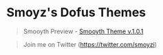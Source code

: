 # Smoyz's Dofus Themes

> Smooyth Preview -  [Smooyth Theme v.1.0.1](https://github.com/smoyz/themes/blob/master/dofus-th/Smooyth/Smooyth.jpg?raw=true)



> Join me on Twitter (https://twitter.com/smoyzi)

